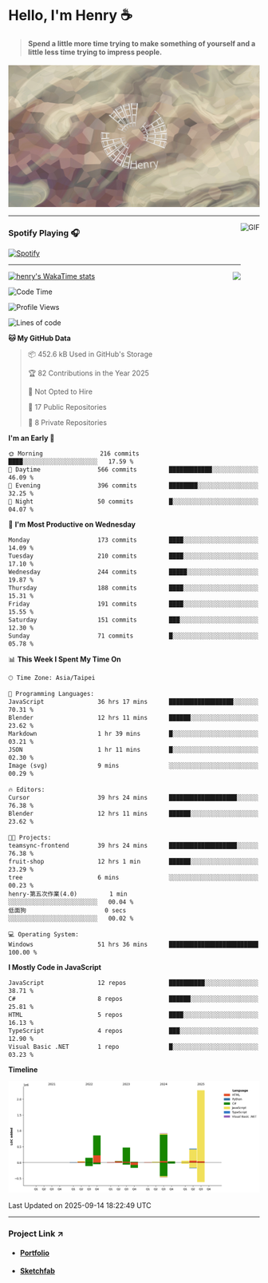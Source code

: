 # Hello, I'm Henry :coffee:

> #### Spend a little more time trying to make something of yourself and a little less time trying to impress people.
 
![](./images/cover.jpg)

---

<img align="right" alt="GIF" height="170px" src="https://media.giphy.com/media/J5B1Y8QZnzXXbLQIBu/giphy.gif" />

### Spotify Playing 🎧

[![Spotify](https://spotify-recently-played-beta.vercel.app/api/spotify)](https://open.spotify.com/user/31uznrpamxhroyd2bt7xchxgnhce)

---

<img align="right" src="https://github-readme-stats.vercel.app/api/top-langs/?username=henry5720&theme=tokyonight&hide_title=false" />

[![henry's WakaTime stats](https://github-readme-stats.vercel.app/api/wakatime?username=@henry5720&layout=compact)](https://github.com/anuraghazra/github-readme-stats)

<!--START_SECTION:waka-->
![Code Time](http://img.shields.io/badge/Code%20Time-431%20hrs%2051%20mins-blue)

![Profile Views](http://img.shields.io/badge/Profile%20Views-2-blue)

![Lines of code](https://img.shields.io/badge/From%20Hello%20World%20I%27ve%20Written-5.4%20million%20lines%20of%20code-blue)

**🐱 My GitHub Data** 

> 📦 452.6 kB Used in GitHub's Storage 
 > 
> 🏆 82 Contributions in the Year 2025
 > 
> 🚫 Not Opted to Hire
 > 
> 📜 17 Public Repositories 
 > 
> 🔑 8 Private Repositories 
 > 
**I'm an Early 🐤** 

```text
🌞 Morning                216 commits         ████░░░░░░░░░░░░░░░░░░░░░   17.59 % 
🌆 Daytime                566 commits         ████████████░░░░░░░░░░░░░   46.09 % 
🌃 Evening                396 commits         ████████░░░░░░░░░░░░░░░░░   32.25 % 
🌙 Night                  50 commits          █░░░░░░░░░░░░░░░░░░░░░░░░   04.07 % 
```
📅 **I'm Most Productive on Wednesday** 

```text
Monday                   173 commits         ████░░░░░░░░░░░░░░░░░░░░░   14.09 % 
Tuesday                  210 commits         ████░░░░░░░░░░░░░░░░░░░░░   17.10 % 
Wednesday                244 commits         █████░░░░░░░░░░░░░░░░░░░░   19.87 % 
Thursday                 188 commits         ████░░░░░░░░░░░░░░░░░░░░░   15.31 % 
Friday                   191 commits         ████░░░░░░░░░░░░░░░░░░░░░   15.55 % 
Saturday                 151 commits         ███░░░░░░░░░░░░░░░░░░░░░░   12.30 % 
Sunday                   71 commits          █░░░░░░░░░░░░░░░░░░░░░░░░   05.78 % 
```


📊 **This Week I Spent My Time On** 

```text
🕑︎ Time Zone: Asia/Taipei

💬 Programming Languages: 
JavaScript               36 hrs 17 mins      ██████████████████░░░░░░░   70.31 % 
Blender                  12 hrs 11 mins      ██████░░░░░░░░░░░░░░░░░░░   23.62 % 
Markdown                 1 hr 39 mins        █░░░░░░░░░░░░░░░░░░░░░░░░   03.21 % 
JSON                     1 hr 11 mins        █░░░░░░░░░░░░░░░░░░░░░░░░   02.30 % 
Image (svg)              9 mins              ░░░░░░░░░░░░░░░░░░░░░░░░░   00.29 % 

🔥 Editors: 
Cursor                   39 hrs 24 mins      ███████████████████░░░░░░   76.38 % 
Blender                  12 hrs 11 mins      ██████░░░░░░░░░░░░░░░░░░░   23.62 % 

🐱‍💻 Projects: 
teamsync-frontend        39 hrs 24 mins      ███████████████████░░░░░░   76.38 % 
fruit-shop               12 hrs 1 min        ██████░░░░░░░░░░░░░░░░░░░   23.29 % 
tree                     6 mins              ░░░░░░░░░░░░░░░░░░░░░░░░░   00.23 % 
henry-第五次作業(4.0)         1 min               ░░░░░░░░░░░░░░░░░░░░░░░░░   00.04 % 
低面狗                      0 secs              ░░░░░░░░░░░░░░░░░░░░░░░░░   00.02 % 

💻 Operating System: 
Windows                  51 hrs 36 mins      █████████████████████████   100.00 % 
```

**I Mostly Code in JavaScript** 

```text
JavaScript               12 repos            ██████████░░░░░░░░░░░░░░░   38.71 % 
C#                       8 repos             ██████░░░░░░░░░░░░░░░░░░░   25.81 % 
HTML                     5 repos             ████░░░░░░░░░░░░░░░░░░░░░   16.13 % 
TypeScript               4 repos             ███░░░░░░░░░░░░░░░░░░░░░░   12.90 % 
Visual Basic .NET        1 repo              █░░░░░░░░░░░░░░░░░░░░░░░░   03.23 % 
```



**Timeline**

![Lines of Code chart](https://raw.githubusercontent.com/henry5720/henry5720/main/assets/bar_graph.png)


 Last Updated on 2025-09-14 18:22:49 UTC
<!--END_SECTION:waka-->

---

### Project Link ↗️

- #### [Portfolio](https://drive.google.com/file/d/1kb96bzn4Bhdb4pImsUvKz9Oi9cx455D2/view?usp=drivesdk)
- #### [Sketchfab](https://sketchfab.com/henry4294967296/models)

